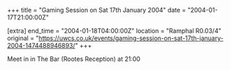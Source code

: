 +++
title = "Gaming Session on Sat 17th January 2004"
date = "2004-01-17T21:00:00Z"

[extra]
end_time = "2004-01-18T04:00:00Z"
location = "Ramphal R0.03/4"
original = "https://uwcs.co.uk/events/gaming-session-on-sat-17th-january-2004-1474488946893/"
+++

Meet in in The Bar (Rootes Reception) at 21:00

